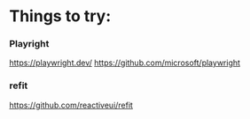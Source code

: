 # Things to try:

### Playright
https://playwright.dev/
https://github.com/microsoft/playwright

### refit
https://github.com/reactiveui/refit
